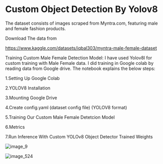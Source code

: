 # Custom Object Detection By Yolov8

The dataset consists of images scraped from Myntra.com, featuring male and female fashion products.


Download The data from

https://www.kaggle.com/datasets/iqbal303/myntra-male-female-dataset


Training Custom Male Female Detection Model:
I have used Yolov8l for custom training with Male Female data. I did training in Google colab by reading data from Google drive. The notebook explains the below steps:

1.Setting Up Google Colab

2.YOLOV8 Installation

3.Mounting Google Drive

4.Create config.yaml (dataset config file) (YOLOV8 format)

5.Training Our Custom Male Female Detetcion Model

6.Metrics

7.Run Inference With Custom YOLOv8 Object Detector Trained Weights


![image_9](image/README/image_9.jpg)


![image_524](image/README/image_524.jpg)
